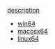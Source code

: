 [description](https://github.com/dzikoysk/Pandomium)
* [win64](https://pandomium.panda-lang.org/download/natives/67.0/win64-natives.tar.xz)  
* [macosx64](https://pandomium.panda-lang.org/download/natives/67.0/macosx64-natives.tar.xz) 
* [linux64](https://pandomium.panda-lang.org/download/natives/67.0/linux64-natives.tar.xz)